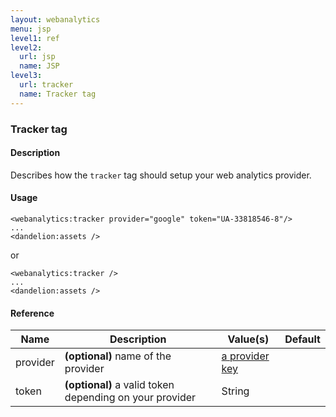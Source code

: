 ```yaml
---
layout: webanalytics
menu: jsp
level1: ref
level2:
  url: jsp
  name: JSP
level3:
  url: tracker
  name: Tracker tag
---
```


### Tracker tag

#### Description
Describes how the `tracker` tag should setup your web analytics provider.

#### Usage


    <webanalytics:tracker provider="google" token="UA-33818546-8"/>
    ...
    <dandelion:assets />

or

    <webanalytics:tracker />
    ...
    <dandelion:assets />

#### Reference

<table id="tableReference" class="table table-striped table-bordered">
  <thead>
    <tr>
      <th>Name</th>
      <th>Description</th>
      <th>Value(s)</th>
      <th>Default</th>
    </tr>
  </thead>
  <tbody>
  <tr>
    <td>provider</td>
    <td><strong>(optional)</strong> name of the provider</td>
    <td><a href="/webanalytics/features/providers/">a provider key</a></td>
    <td></td>
  </tr>
  <tr>
    <td>token</td>
    <td><strong>(optional)</strong> a valid token depending on your provider</td>
    <td>String</td>
    <td></td>
  </tr>
  </tbody>
</table>

<link rel="stylesheet" href="//ajax.aspnetcdn.com/ajax/jquery.dataTables/1.9.4/css/jquery.dataTables.css" />
<script src="http://ajax.aspnetcdn.com/ajax/jquery.dataTables/1.9.4/jquery.dataTables.min.js"></script>
<script src="/assets/js/site_reference.js"></script>